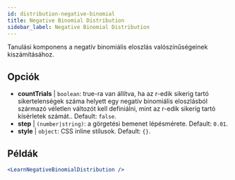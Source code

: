 ```yaml
---
id: distribution-negative-binomial
title: Negative Binomial Distribution
sidebar_label: Negative Binomial Distribution
---
```


Tanulási komponens a negatív binomiális eloszlás valószínűségeinek kiszámításához.

## Opciók

* __countTrials__ | `boolean`: true-ra van állítva, ha az r-edik sikerig tartó sikertelenségek száma helyett egy negatív binomiális eloszlásból származó véletlen változót kell definiálni, mint az r-edik sikerig tartó kísérletek számát.. Default: `false`.
* __step__ | `(number|string)`: a görgetési bemenet lépésmérete. Default: `0.01`.
* __style__ | `object`: CSS inline stílusok. Default: `{}`.


## Példák

```jsx live
<LearnNegativeBinomialDistribution />
```


